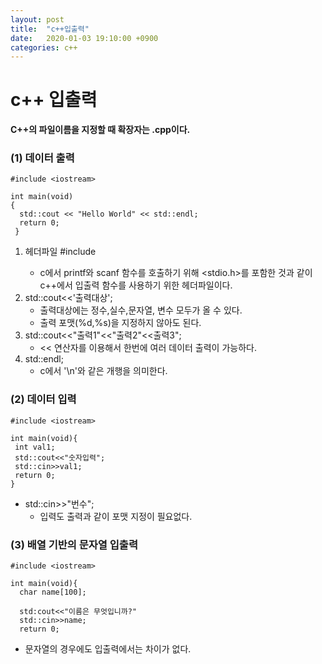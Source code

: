 ```yaml
---
layout: post
title:  "c++입출력"
date:   2020-01-03 19:10:00 +0900
categories: c++
---
```


# c++ 입출력

__C++의 파일이름을 지정할 때 확장자는 .cpp이다.__


### (1) 데이터 출력

```
#include <iostream>

int main(void)
{
  std::cout << "Hello World" << std::endl;
  return 0;
 }
 ```
 
  1. 헤더파일 #include <iostream>
     - c에서 printf와 scanf 함수를 호출하기 위해 <stdio.h>를 포함한 것과 같이 c++에서 입출력 함수를 사용하기 위한 헤더파일이다.
  2. std::cout<<'출력대상';
     - 출력대상에는 정수,실수,문자열, 변수 모두가 올 수 있다. 
     - 출력 포맷(%d,%s)을 지정하지 않아도 된다.
  3. std::cout<<"출력1"<<"출력2"<<출력3";
     - << 연산자를 이용해서 한번에 여러 데이터 출력이 가능하다. 
  4. std::endl;
     - c에서 '\n'와 같은 개행을 의미한다. 
 
 
 
### (2) 데이터 입력
 ```
 #include <iostream>
 
 int main(void){
  int val1;
  std::cout<<"숫자입력";
  std::cin>>val1;
  return 0;
 }
```

  - std::cin>>"번수";
     - 입력도 출력과 같이 포맷 지정이 필요없다. 


### (3) 배열 기반의 문자열 입출력
```
#include <iostream>

int main(void){
  char name[100];
  
  std:cout<<"이름은 무엇입니까?"
  std::cin>>name;
  return 0;
 ```
 
  - 문자열의 경우에도 입출력에서는 차이가 없다. 
  
 
